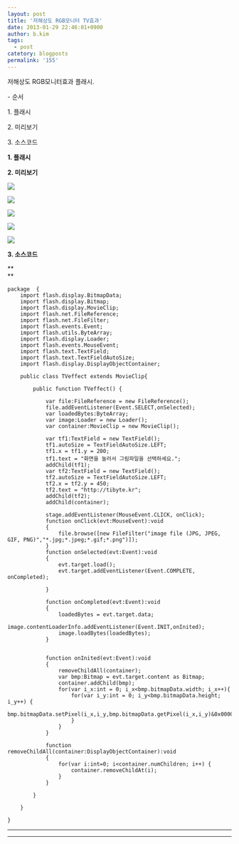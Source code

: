 ```yaml
---
layout: post
title: '저해상도 RGB모니터 TV효과'
date: 2013-01-29 22:46:01+0900
author: b.kim
tags:
  - post
catetory: blogposts
permalink: '155'
---
```



  

  

저해상도 RGB모니터효과 플래시.

  

\- 순서

1\. 플래시

2\. 미리보기

3\. 소스코드

  

  

  

**1\. 플래시**

  

  

  

  

  

**2\. 미리보기**

  

![](https://raw.githubusercontent.com/tibyte/blog-res/master/legacy/155/0.png)

  

![](https://raw.githubusercontent.com/tibyte/blog-res/master/legacy/155/1.png)

  

![](https://raw.githubusercontent.com/tibyte/blog-res/master/legacy/155/2.png)

  

![](https://raw.githubusercontent.com/tibyte/blog-res/master/legacy/155/3.png)

  

![](https://raw.githubusercontent.com/tibyte/blog-res/master/legacy/155/4.png)

  

  

  

  

  

  

  

**3\. 소스코드**

 **  
**

    
    
    package  {
    	import flash.display.BitmapData;
    	import flash.display.Bitmap;
    	import flash.display.MovieClip;
    	import flash.net.FileReference;
    	import flash.net.FileFilter;
    	import flash.events.Event;
    	import flash.utils.ByteArray;
    	import flash.display.Loader;
    	import flash.events.MouseEvent;
    	import flash.text.TextField;
    	import flash.text.TextFieldAutoSize;
    	import flash.display.DisplayObjectContainer;	
    	
    	public class TVeffect extends MovieClip{
    		
    		public function TVeffect() {
    			
    			var file:FileReference = new FileReference();
    			file.addEventListener(Event.SELECT,onSelected);
    			var loadedBytes:ByteArray;
    			var image:Loader = new Loader();
    			var container:MovieClip = new MovieClip();
    			
    			var tf1:TextField = new TextField();
    			tf1.autoSize = TextFieldAutoSize.LEFT;
    			tf1.x = tf1.y = 200;
    			tf1.text = "화면을 눌러서 그림파일을 선택하세요.";
    			addChild(tf1);
    			var tf2:TextField = new TextField();
    			tf2.autoSize = TextFieldAutoSize.LEFT;
    			tf2.x = tf2.y = 450;
    			tf2.text = "http://tibyte.kr";
    			addChild(tf2);
    			addChild(container);
    			
    			stage.addEventListener(MouseEvent.CLICK, onClick);
    			function onClick(evt:MouseEvent):void
    			{
    				file.browse([new FileFilter("image file (JPG, JPEG, GIF, PNG)","*.jpg;*.jpeg;*.gif;*.png")]);
    			}
    			function onSelected(evt:Event):void
    			{
    				evt.target.load();
    				evt.target.addEventListener(Event.COMPLETE, onCompleted);
    			
    			}
    			
    			function onCompleted(evt:Event):void
    			{
    				loadedBytes = evt.target.data;
    				image.contentLoaderInfo.addEventListener(Event.INIT,onInited);
    				image.loadBytes(loadedBytes);
    			}
    			
    			
    			function onInited(evt:Event):void
    			{
    				removeChildAll(container);
    				var bmp:Bitmap = evt.target.content as Bitmap;
    				container.addChild(bmp);
    				for(var i_x:int = 0; i_x<bmp.bitmapData.width; i_x++){
    					for(var i_y:int = 0; i_y<bmp.bitmapData.height; i_y++) {
    						bmp.bitmapData.setPixel(i_x,i_y,bmp.bitmapData.getPixel(i_x,i_y)&0x0000ff<<(i_x%3)*8);
    					}
    				}
    			}
    			
    			function removeChildAll(container:DisplayObjectContainer):void
    			{
    				for(var i:int=0; i<container.numChildren; i++) {
    					container.removeChildAt(i);
    				}
    			}
    				
    		}
    	
    	}
    	
    }
    
    

****

  
---  
  
  

  

  

  

  

  


